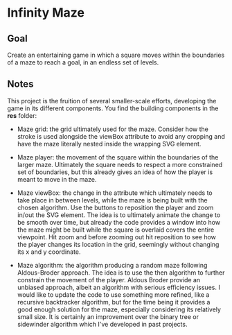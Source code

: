 # Infinity Maze

## Goal

Create an entertaining game in which a square moves within the boundaries of a maze to reach a goal, in an endless set of levels.

## Notes

This project is the fruition of several smaller-scale efforts, developing the game in its different components. You find the building components in the **res** folder:

-   Maze grid: the grid ultimately used for the maze. Consider how the stroke is used alongside the viewBox attribute to avoid any cropping and have the maze literally nested inside the wrapping SVG element.

-   Maze player: the movement of the square within the boundaries of the larger maze. Ultimately the square needs to respect a more constrained set of boundaries, but this already gives an idea of how the player is meant to move in the maze.

-   Maze viewBox: the change in the attribute which ultimately needs to take place in between levels, while the maze is being built with the chosen algorithm. Use the buttons to reposition the player and zoom in/out the SVG element. The idea is to ultimately animate the change to be smooth over time, but already the code provides a window into how the maze might be built while the square is overlaid covers the entire viewpoint. Hit zoom and before zooming out hit reposition to see how the player changes its location in the grid, seemingly without changing its x and y coordinate.

-   Maze algorithm: the algorithm producing a random maze following Aldous-Broder approach. The idea is to use the then algorithm to further constrain the movement of the player. Aldous Broder provide an unbiased approach, albeit an algorithm with serious efficiency issues. I would like to update the code to use something more refined, like a recursive backtracker algorithm, but for the time being it provides a good enough solution for the maze, especially considering its relatively small size. It is certainly an improvement over the binary tree or sidewinder algorithm which I've developed in past projects.
